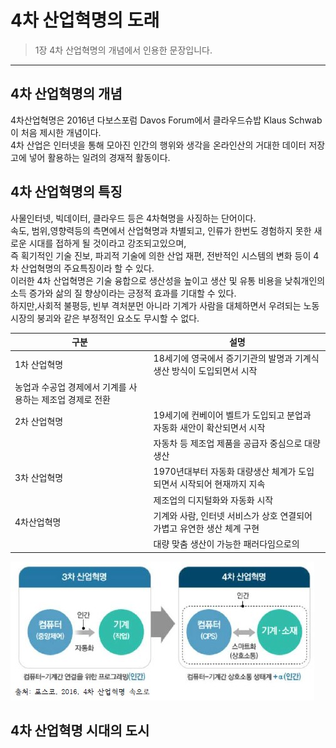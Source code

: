 # 4차 산업혁명의 도래


> 1장 4차 산업혁명의 개념에서 인용한 문장입니다.
***
## 4차 산업혁명의 개념

4차산업혁명은 2016년 다보스포럼 Davos Forum에서 클라우드슈밥 Klaus Schwab이 처음 제시한 개념이다.   
4차 산업은 인터넷을 통해 모아진 인간의 행위와 생각을 온라인산의 거대한 데이터 저장고에 넣어 활용하는 일려의 경재적 활동이다.




## 4차 산업혁명의 특징

사물인터넷, 빅데이터, 클라우드 등은 4차혁명을 사징하는 단어이다.   
속도, 범위,영향력등의 측면에서 산업혁명과 차별되고, 인류가 한번도 경험하지 못한 새로운 시대를 접하게 될 것이라고 강조되고있으며,   
즉 획기적인 기술 진보, 파괴적 기술에 의한 산업 재편, 전반적인 시스템의 변화 등이 4차 산업혁명의 주요특징이라 할 수 있다.  
이러한 4차 산업혁명은 기술 융합으로 생산성을 높이고 생산 및 유통 비용을 낮춰개인의 소득 증가와 삶의 질 향상이라는 긍정적 효과를 기대할 수 있다.  
하지만,사회적 불평등, 빈부 격처분먼 아니라 기계가 사람을 대체하면서 우려되는 노동시장의 붕괴와 같은 부정적인 요소도 무시할 수 없다.   



|구분|설명|
|---|---|
|1차 산업혁명|18세기에 영국에서 증기기관의 발명과 기계식 생산 방식이 도입되면서 시작<br>
농업과 수공업 경제에서 기계를 사용하는 제조업 경제로 전환|
|2차 산업혁명|19세기에 컨베이어 벨트가 도입되고 분업과 자동화 새안이 확산되면서 시작|
||자동차 등 제조업 제품을 공급자 중심으로 대량생산|
|3차 산업혁명|1970년대부터 자동화 대량생산 체계가 도입되면서 시작되어 현재까지 지속|
||제조업의 디지털화와 자동화 시작|
|4차산업혁명|기계와 사람, 인터넷 서비스가 상호 연결되어 가볍고 유연한 생산 체계 구현
||대량 맞춤 생산이 가능한 패러다임으로의 |



![4](./img/그림01_3차산업과4차산업.jpg)
## 4차 산업혁명 시대의 도시
